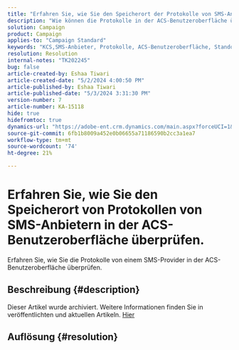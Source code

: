 ```yaml
---
title: "Erfahren Sie, wie Sie den Speicherort der Protokolle von SMS-Anbietern in der ACS-Benutzeroberfläche überprüfen."
description: "Wie können die Protokolle in der ACS-Benutzeroberfläche überprüft werden?"
solution: Campaign
product: Campaign
applies-to: "Campaign Standard"
keywords: "KCS,SMS-Anbieter, Protokolle, ACS-Benutzeroberfläche, Standort"
resolution: Resolution
internal-notes: "TK202245"
bug: false
article-created-by: Eshaa Tiwari
article-created-date: "5/2/2024 4:00:50 PM"
article-published-by: Eshaa Tiwari
article-published-date: "5/3/2024 3:31:30 PM"
version-number: 7
article-number: KA-15118
hide: true
hidefromtoc: true
dynamics-url: "https://adobe-ent.crm.dynamics.com/main.aspx?forceUCI=1&pagetype=entityrecord&etn=knowledgearticle&id=10258f22-9d08-ef11-9f8a-6045bd006793"
source-git-commit: 6fb1b8009a452e0b06655a71186590b2cc3a1ea7
workflow-type: tm+mt
source-wordcount: '74'
ht-degree: 21%

---
```


# Erfahren Sie, wie Sie den Speicherort von Protokollen von SMS-Anbietern in der ACS-Benutzeroberfläche überprüfen.


Erfahren Sie, wie Sie die Protokolle von einem SMS-Provider in der ACS-Benutzeroberfläche überprüfen.

## Beschreibung {#description}

Dieser Artikel wurde archiviert. Weitere Informationen finden Sie in veröffentlichten und aktuellen Artikeln. [Hier](https://experienceleague.adobe.com/search.html?lang=de#sort=relevancy)

## Auflösung {#resolution}


